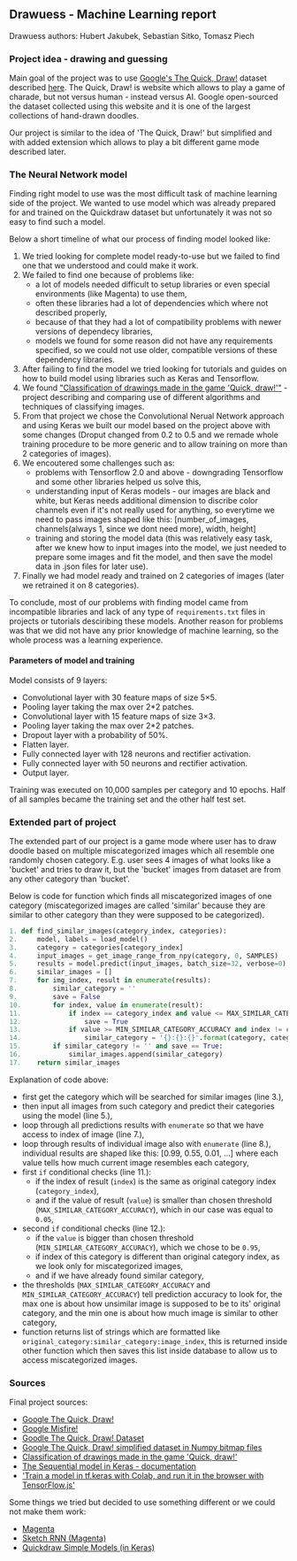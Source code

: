 ## Drawuess - Machine Learning report

Drawuess authors: Hubert Jakubek, Sebastian Sitko, Tomasz Piech

### Project idea - drawing and guessing

Main goal of the project was to use [Google's The Quick, Draw!](https://quickdraw.withgoogle.com/) dataset described [here](https://github.com/googlecreativelab/quickdraw-dataset).
The Quick, Draw! is website which allows to play a game of charade, but not versus human - instead versus AI. 
Google open-sourced the dataset collected using this website and it is one of the largest collections of hand-drawn doodles.

Our project is similar to the idea of 'The Quick, Draw!' but simplified and with added extension which allows to play a bit different game mode described later.



### The Neural Network model

Finding right model to use was the most difficult task of machine learning side of the project. We wanted to use model which was already prepared for and trained on the Quickdraw dataset
but unfortunately it was not so easy to find such a model. 

Below a short timeline of what our process of finding model looked like:
1. We tried looking for complete model ready-to-use but we failed to find one that we understood and could make it work.
2. We failed to find one because of problems like:
    - a lot of models needed difficult to setup libraries or even special environments (like Magenta) to use them,
    - often these libraries had a lot of dependencies which where not described properly,
    - because of that they had a lot of compatibility problems with newer versions of dependecy libraries, 
    - models we found for some reason did not have any requirements specified, so we could not use older, compatible versions of these dependency libraries.
3. After failing to find the model we tried looking for tutorials and guides on how to build model using libraries such as Keras and Tensorflow.
4. We found ["Classification of drawings made in the game 'Quick, draw!'"](https://github.com/kradolfer/quickdraw-image-recognition/blob/master/quickdraw_image_recognition.ipynb) - project describing and comparing use of different algorithms and techniques of classifying images.
5. From that project we chose the Convolutional Nerual Network approach and using Keras we built our model based on the project above with some changes (Droput changed from 0.2 to 0.5 and we remade whole training procedure to be more generic and to allow training on more than 2 categories of images).
6. We encoutered some challenges such as: 
    - problems with Tensorflow 2.0 and above - downgrading Tensorflow and some other libraries helped us solve this, 
    - understanding input of Keras models - our images are black and white, but Keras needs additional dimension to discribe color channels even if it's not really used for anything, 
    so everytime we need to pass images shaped like this: [number_of_images, channels(always 1, since we dont need more), width, height]
    - training and storing the model data (this was relatively easy task, after we knew how to input images into the model, 
    we just needed to prepare some images and fit the model, and then save the model data in .json files for later use).
7. Finally we had model ready and trained on 2 categories of images (later we retrained it on 8 categories).

To conclude, most of our problems with finding model came from incompatible libraries and lack of any type of `requirements.txt` files in projects or tutorials desciribing these models.
Another reason for problems was that we did not have any prior knowledge of machine learning, so the whole process was a learning experience.

#### Parameters of model and training

Model consists of 9 layers:
- Convolutional layer with 30 feature maps of size 5×5.
- Pooling layer taking the max over 2*2 patches.
- Convolutional layer with 15 feature maps of size 3×3.
- Pooling layer taking the max over 2*2 patches.
- Dropout layer with a probability of 50%.
- Flatten layer.
- Fully connected layer with 128 neurons and rectifier activation.
- Fully connected layer with 50 neurons and rectifier activation.
- Output layer.

Training was executed on 10,000 samples per category and 10 epochs. Half of all samples became the training set and the other half test set.



### Extended part of project

The extended part of our project is a game mode where user has to draw doodle based on multiple miscategorized images which all resemble one randomly chosen category.
E.g. user sees 4 images of what looks like a 'bucket' and tries to draw it, but the 'bucket' images from dataset are from any other category than 'bucket'.

Below is code for function which finds all miscategorized images of one category (miscategorized images are called 'similar' because they are similar to other category than they were supposed to be categorized).
```python
1. def find_similar_images(category_index, categories):
2.     model, labels = load_model()
3.     category = categories[category_index]
4.     input_images = get_image_range_from_npy(category, 0, SAMPLES)
5.     results = model.predict(input_images, batch_size=32, verbose=0)
6.     similar_images = []
7.     for img_index, result in enumerate(results):
8.         similar_category = ''
9.         save = False
10.        for index, value in enumerate(result):
11.            if index == category_index and value <= MAX_SIMILAR_CATEGORY_ACCURACY:
12.                save = True
13.            if value >= MIN_SIMILAR_CATEGORY_ACCURACY and index != category_index and similar_category == '':
14.                similar_category = '{}:{}:{}'.format(category, categories[index], img_index)
15.        if similar_category != '' and save == True:
16.            similar_images.append(similar_category)
17.    return similar_images
```

Explanation of code above:
- first get the category which will be searched for similar images (line 3.),
- then input all images from such category and predict their categories using the model (line 5.),
- loop through all predictions results with `enumerate` so that we have access to index of image (line 7.),
- loop through results of individual image also with `enumerate` (line 8.), 
individual results are shaped like this: [0.99, 0.55, 0.01, ...] where each value tells how much current image resembles each category,
- first `if` conditional checks (line 11.):
    - if the index of result (`index`) is the same as original category index (`category_index`),
    - and if the value of result (`value`) is smaller than chosen threshold (`MAX_SIMILAR_CATEGORY_ACCURACY`), which in our case was equal to `0.05`,
- second `if` conditional checks (line 12.):
    - if the `value` is bigger than chosen threshold (`MIN_SIMILAR_CATEGORY_ACCURACY`), which we chose to be `0.95`,
    - if index of this category is different than original category index, as we look only for miscategorized images,
    - and if we have already found similar category,
- the thresholds (`MAX_SIMILAR_CATEGORY_ACCURACY` and `MIN_SIMILAR_CATEGORY_ACCURACY`) tell prediction accuracy to look for,
the max one is about how unsimilar image is supposed to be to its' original category, and the min one is about how much image is similar to other category,
- function returns list of strings which are formatted like `original_category:similar_category:image_index`, this is returned inside other function which then saves this list inside database
to allow us to access miscategorized images.



### Sources

Final project sources:
- [Google The Quick, Draw!](https://quickdraw.withgoogle.com/)
- [Google Misfire!](http://misfire.io/)
- [Goodle The Quick, Draw! Dataset](https://github.com/googlecreativelab/quickdraw-dataset)
- [Google The Quick, Draw! simplified dataset in Numpy bitmap files](https://console.cloud.google.com/storage/browser/quickdraw_dataset/full/numpy_bitmap)
- [Classification of drawings made in the game 'Quick, draw!'](https://github.com/kradolfer/quickdraw-image-recognition/blob/master/quickdraw_image_recognition.ipynb)
- [The Sequential model in Keras - documentation](https://keras.io/guides/sequential_model/)
- ['Train a model in tf.keras with Colab, and run it in the browser with TensorFlow.js'](https://medium.com/tensorflow/train-on-google-colab-and-run-on-the-browser-a-case-study-8a45f9b1474e)

Some things we tried but decided to use something different or we could not make them work:
- [Magenta](https://magenta.tensorflow.org/get-started)
- [Sketch RNN (Magenta)](https://github.com/magenta/magenta/blob/master/magenta/models/sketch_rnn/README.md)
- [Quickdraw Simple Models (in Keras)](https://www.kaggle.com/kmader/quickdraw-simple-models)